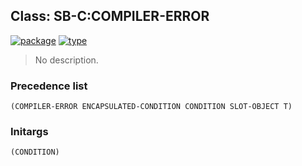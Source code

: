 ## Class: SB-C:COMPILER-ERROR
[![package](https://img.shields.io/badge/Package-SB--C-5f9ea0.svg?style=social&colorA=999999)](../) [![type](https://img.shields.io/badge/Type-Class-5f9ea0.svg?style=social&colorA=999999)](../#class) 

> No description.

### Precedence list
```
(COMPILER-ERROR ENCAPSULATED-CONDITION CONDITION SLOT-OBJECT T)
```
### Initargs
```
(CONDITION)
```
